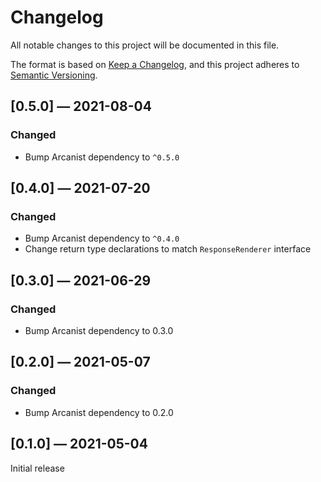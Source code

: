 # Changelog

All notable changes to this project will be documented in this file.

The format is based on [Keep a Changelog](https://keepachangelog.com/en/1.0.0/), 
and this project adheres to [Semantic Versioning](https://semver.org/spec/v2.0.0.html).

## [0.5.0] — 2021-08-04

### Changed

- Bump Arcanist dependency to `^0.5.0`

## [0.4.0] — 2021-07-20

### Changed

- Bump Arcanist dependency to `^0.4.0`
- Change return type declarations to match `ResponseRenderer` interface

## [0.3.0] — 2021-06-29

### Changed

- Bump Arcanist dependency to 0.3.0

## [0.2.0] — 2021-05-07

### Changed

- Bump Arcanist dependency to 0.2.0

## [0.1.0] — 2021-05-04

Initial release
